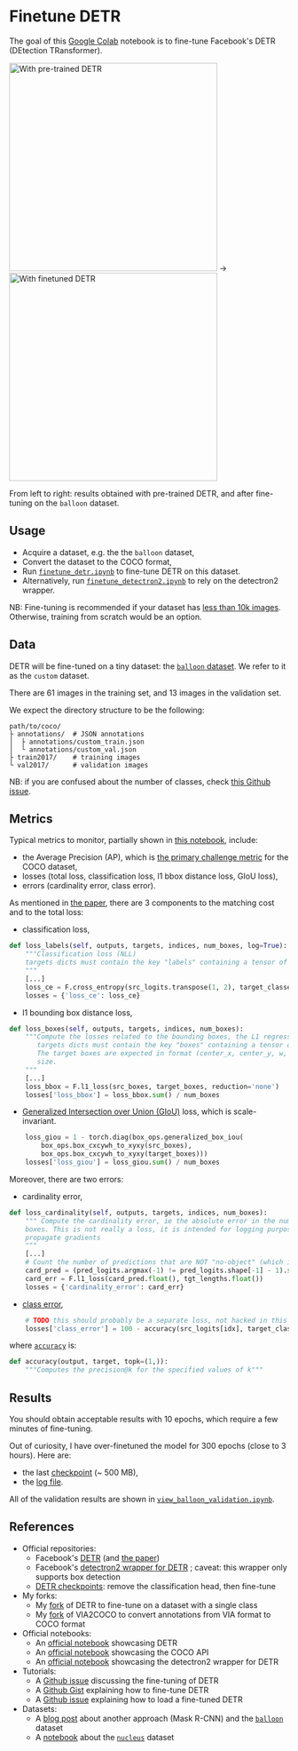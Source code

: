 # Finetune DETR

The goal of this [Google Colab](https://colab.research.google.com/) notebook is to fine-tune Facebook's DETR (DEtection TRansformer).

<img alt="With pre-trained DETR" src="https://github.com/woctezuma/finetune-detr/wiki/img/pretrained_detr.jpg" width="375"> -> <img alt="With finetuned DETR" src="https://github.com/woctezuma/finetune-detr/wiki/img/finetuned_detr.jpg" width="375">

From left to right: results obtained with pre-trained DETR, and after fine-tuning on the `balloon` dataset.

## Usage

-   Acquire a dataset, e.g. the the `balloon` dataset,
-   Convert the dataset to the COCO format,
-   Run [`finetune_detr.ipynb`][finetune_detr-notebook] to fine-tune DETR on this dataset.
-   Alternatively, run [`finetune_detectron2.ipynb`][finetune_detectron2-notebook] to rely on the detectron2 wrapper.

NB: Fine-tuning is recommended if your dataset has [less than 10k images](https://github.com/facebookresearch/detr/issues/9#issuecomment-635357693).
Otherwise, training from scratch would be an option.

## Data

DETR will be fine-tuned on a tiny dataset: the [`balloon` dataset](https://github.com/matterport/Mask_RCNN/tree/master/samples/balloon).
We refer to it as the `custom` dataset.

There are 61 images in the training set, and 13 images in the validation set.

We expect the directory structure to be the following:
```
path/to/coco/
├ annotations/  # JSON annotations
│  ├ annotations/custom_train.json
│  └ annotations/custom_val.json
├ train2017/    # training images
└ val2017/      # validation images
```

NB: if you are confused about the number of classes, check [this Github issue](https://github.com/facebookresearch/detr/issues/108#issuecomment-650269223).

## Metrics

Typical metrics to monitor, partially shown in [this notebook][metrics-notebook], include:
-   the Average Precision (AP), which is [the primary challenge metric](https://cocodataset.org/#detection-eval) for the COCO dataset,
-   losses (total loss, classification loss, l1 bbox distance loss, GIoU loss),
-   errors (cardinality error, class error).

As mentioned in [the paper](https://arxiv.org/abs/2005.12872), there are 3 components to the matching cost and to the total loss:
-   classification loss,
```python
def loss_labels(self, outputs, targets, indices, num_boxes, log=True):
    """Classification loss (NLL)
    targets dicts must contain the key "labels" containing a tensor of dim [nb_target_boxes]
    """
    [...]
    loss_ce = F.cross_entropy(src_logits.transpose(1, 2), target_classes, self.empty_weight)
    losses = {'loss_ce': loss_ce}
```
-   l1 bounding box distance loss,
```python
def loss_boxes(self, outputs, targets, indices, num_boxes):
    """Compute the losses related to the bounding boxes, the L1 regression loss and the GIoU loss
       targets dicts must contain the key "boxes" containing a tensor of dim [nb_target_boxes, 4]
       The target boxes are expected in format (center_x, center_y, w, h),normalized by the image
       size.
    """
    [...]
    loss_bbox = F.l1_loss(src_boxes, target_boxes, reduction='none')
    losses['loss_bbox'] = loss_bbox.sum() / num_boxes
```
-   [Generalized Intersection over Union (GIoU)](https://giou.stanford.edu/) loss, which is scale-invariant.
```python
    loss_giou = 1 - torch.diag(box_ops.generalized_box_iou(
        box_ops.box_cxcywh_to_xyxy(src_boxes),
        box_ops.box_cxcywh_to_xyxy(target_boxes)))
    losses['loss_giou'] = loss_giou.sum() / num_boxes
```

Moreover, there are two errors:
-   cardinality error,
```python
def loss_cardinality(self, outputs, targets, indices, num_boxes):
    """ Compute the cardinality error, ie the absolute error in the number of predicted non-empty
    boxes. This is not really a loss, it is intended for logging purposes only. It doesn't
    propagate gradients
    """
    [...]
    # Count the number of predictions that are NOT "no-object" (which is the last class)
    card_pred = (pred_logits.argmax(-1) != pred_logits.shape[-1] - 1).sum(1)
    card_err = F.l1_loss(card_pred.float(), tgt_lengths.float())
    losses = {'cardinality_error': card_err}
```
-   [class error](https://github.com/facebookresearch/detr/blob/5e66b4cd15b2b182da347103dd16578d28b49d69/models/detr.py#L126),
```python
    # TODO this should probably be a separate loss, not hacked in this one here
    losses['class_error'] = 100 - accuracy(src_logits[idx], target_classes_o)[0]
```
where [`accuracy`](https://github.com/facebookresearch/detr/blob/5e66b4cd15b2b182da347103dd16578d28b49d69/util/misc.py#L432) is:
```python
def accuracy(output, target, topk=(1,)):
    """Computes the precision@k for the specified values of k"""
```

## Results

You should obtain acceptable results with 10 epochs, which require a few minutes of fine-tuning.

Out of curiosity, I have over-finetuned the model for 300 epochs (close to 3 hours).
Here are:
-   the last [checkpoint][checkpoint-300-epochs] (~ 500 MB),
-   the [log file][log-300-epochs].

All of the validation results are shown in [`view_balloon_validation.ipynb`][view-validation-notebook].

## References

-   Official repositories:
    - Facebook's [DETR](https://github.com/facebookresearch/detr) (and [the paper](https://arxiv.org/abs/2005.12872))
    - Facebook's [detectron2 wrapper for DETR](https://github.com/facebookresearch/detr/tree/master/d2) ; caveat: this wrapper only supports box detection
    - [DETR checkpoints](https://github.com/facebookresearch/detr#model-zoo): remove the classification head, then fine-tune
-   My forks:
    - My [fork](https://github.com/woctezuma/detr/tree/finetune) of DETR to fine-tune on a dataset with a single class
    - My [fork](https://github.com/woctezuma/VIA2COCO/tree/fixes) of VIA2COCO to convert annotations from VIA format to COCO format
-   Official notebooks:
    - An [official notebook](https://colab.research.google.com/github/facebookresearch/detr/blob/colab/notebooks/detr_attention.ipynb) showcasing DETR
    - An [official notebook](https://github.com/cocodataset/cocoapi/blob/master/PythonAPI/pycocoDemo.ipynb) showcasing the COCO API
    - An [official notebook](https://colab.research.google.com/drive/16jcaJoc6bCFAQ96jDe2HwtXj7BMD_-m5) showcasing the detectron2 wrapper for DETR
-   Tutorials:
    - A [Github issue](https://github.com/facebookresearch/detr/issues/9) discussing the fine-tuning of DETR
    - A [Github Gist](https://gist.github.com/woctezuma/e9f8f9fe1737987351582e9441c46b5d) explaining how to fine-tune DETR
    - A [Github issue](https://github.com/facebookresearch/detr/issues/9#issuecomment-636391562) explaining how to load a fine-tuned DETR
-   Datasets:
    - A [blog post](https://engineering.matterport.com/splash-of-color-instance-segmentation-with-mask-r-cnn-and-tensorflow-7c761e238b46) about another approach (Mask R-CNN) and the [`balloon`](https://github.com/matterport/Mask_RCNN/tree/master/samples/balloon) dataset
    - A [notebook](https://github.com/matterport/Mask_RCNN/blob/master/samples/nucleus/inspect_nucleus_model.ipynb) about the [`nucleus`](https://github.com/matterport/Mask_RCNN/tree/master/samples/nucleus) dataset

<!-- Definitions -->

[pretrained-detr-image]: <https://github.com/woctezuma/finetune-detr/wiki/img/pretrained_detr.jpg>
[training-loss-image]: <https://github.com/woctezuma/finetune-detr/wiki/img/loss_finetuning_detectron2.jpg>
[finetuned-detr-image]: <https://github.com/woctezuma/finetune-detr/wiki/img/finetuned_detr.jpg>

[finetune_detr-notebook]: <https://colab.research.google.com/github/woctezuma/finetune-detr/blob/master/finetune_detr.ipynb>
[finetune_detectron2-notebook]: <https://colab.research.google.com/github/woctezuma/finetune-detr/blob/master/finetune_detectron2.ipynb>
[view-validation-notebook]: <https://colab.research.google.com/github/woctezuma/finetune-detr/blob/view-validation/view_balloon_validation.ipynb>

[checkpoint-300-epochs]: <https://drive.google.com/file/d/1BCtf4FxHl7F9ZJjxJ_lXymg_DAOxsMJQ/view?usp=sharing>
[log-300-epochs]: <https://drive.google.com/file/d/13wkKqRikEwjrDARaLg88qt7uJsk_cZzQ/view?usp=sharing>

[metrics-notebook]: <https://colab.research.google.com/github/lessw2020/Thunder-Detr/blob/master/View_your_training_results.ipynb>
